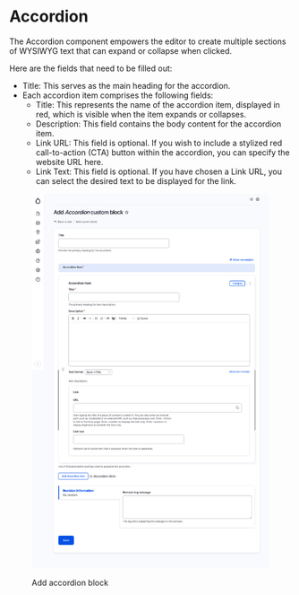 # Accordion

The Accordion component empowers the editor to create multiple sections of WYSIWYG text that can expand or collapse when clicked.&#x20;

Here are the fields that need to be filled out:

* Title: This serves as the main heading for the accordion.
* Each accordion item comprises the following fields:
  * Title: This represents the name of the accordion item, displayed in red, which is visible when the item expands or collapses.
  * Description: This field contains the body content for the accordion item.
  * Link URL: This field is optional. If you wish to include a stylized red call-to-action (CTA) button within the accordion, you can specify the website URL here.
  * Link Text: This field is optional. If you have chosen a Link URL, you can select the desired text to be displayed for the link.

<figure><img src="../../.gitbook/assets/screencapture-mcignite-ddev-site-block-add-accordion-2023-05-24-13_35_54.png" alt=""><figcaption><p>Add accordion block</p></figcaption></figure>
